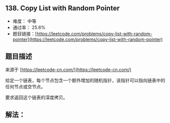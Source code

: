 ## 138. Copy List with Random Pointer

- 难度： 中等
- 通过率： 25.6%
- 题目链接：[https://leetcode.com/problems/copy-list-with-random-pointer](https://leetcode.com/problems/copy-list-with-random-pointer)


## 题目描述

来源于 [https://leetcode-cn.com/](https://leetcode-cn.com/)

<p>给定一个链表，每个节点包含一个额外增加的随机指针，该指针可以指向链表中的任何节点或空节点。</p>

<p>要求返回这个链表的深度拷贝。&nbsp;</p>


## 解法：